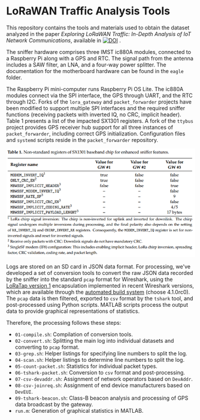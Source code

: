 # LoRaWAN Traffic Analysis Tools

This repository contains the tools and materials used to obtain the dataset analyzed in the paper *Exploring LoRaWAN Traffic: In-Depth Analysis of IoT Network Communications*, available in [![DOI](https://zenodo.org/badge/DOI/10.5281/zenodo.8090619.svg)](https://doi.org/10.5281/zenodo.8090619)
.

The sniffer hardware comprises three IMST ic880A modules, connected to a Raspberry Pi along with a GPS and RTC. The signal path from the antenna includes a SAW filter, an LNA, and a four-way power splitter. The documentation for the motherboard hardware can be found in the `eagle` folder.

The Raspberry Pi mini-computer runs Raspberry Pi OS Lite. The ic880A modules connect via the SPI interface, the GPS through UART, and the RTC through I2C. Forks of the `lora_gateway` and `packet_forwarder` projects have been modified to support multiple SPI interfaces and the required sniffer functions (receiving packets with inverted IQ, no CRC, implicit header). Table 1 presents a list of the impacted SX1301 registers. A fork of the `ttybus` project provides GPS receiver hub support for all three instances of `packet_forwarder`, including correct GPS initialization. Configuration files and `systemd` scripts reside in the `packet_forwarder` repository.

![Table 1](registers.png)

Logs are stored on an SD card in JSON data format. For processing, we've developed a set of conversion tools to convert the raw JSON data recorded by the sniffer into the standard `pcap` format for Wireshark, using the [LoRaTap version 1](https://github.com/eriknl/LoRaTap) encapsulation implemented in recent Wireshark versions, which are available through the [automated build system](https://www.wireshark.org/download/automated/win64/) (choose 4.1.0rc0). The `pcap` data is then filtered, exported to `csv` format by the `tshark` tool, and post-processed using Python scripts. MATLAB scripts process the output data to provide graphical representations of statistics.

Therefore, the processing follows these steps:

* `01-compile.sh`: Compilation of conversion tools.
* `02-convert.sh`: Splitting the main log into individual datasets and converting to `pcap` format.
* `03-grep.sh`: Helper listings for specifying line numbers to split the log.
* `04-scan.sh`: Helper listings to determine line numbers to split the log.
* `05-count-packet.sh`: Statistics for individual packet types.
* `06-tshark-packet.sh`: Conversion to `csv` format and post-processing.
* `07-csv-devaddr.sh`: Assignment of network operators based on `DevAddr`.
* `08-csv-joinreq.sh`: Assignment of end device manufacturers based on `DevEUI`.
* `09-tshark-beacon.sh`: Class-B beacon analysis and processing of GPS data broadcast by the gateway.
* `run.m`: Generation of graphical statistics in MATLAB.
